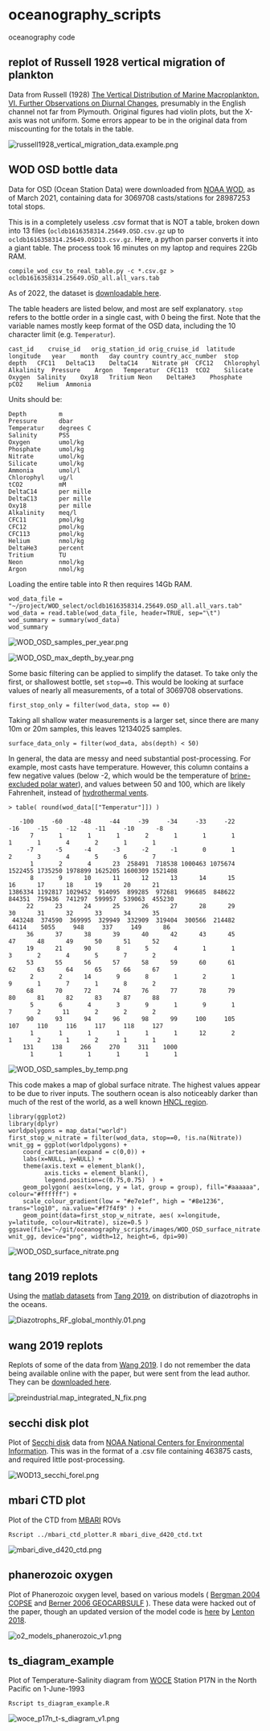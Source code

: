 # oceanography_scripts
oceanography code

## replot of Russell 1928 vertical migration of plankton ##
Data from Russell (1928) [The Vertical Distribution of Marine Macroplankton. VI. Further Observations on Diurnal Changes](https://doi.org/10.1017/S0025315400055545), presumably in the English channel not far from Plymouth. Original figures had violin plots, but the X-axis was not uniform. Some errors appear to be in the original data from miscounting for the totals in the table.

![russell1928_vertical_migration_data.example.png](https://github.com/wrf/oceanography_scripts/blob/master/images/russell1928_vertical_migration_data.example.png)

## WOD OSD bottle data ##
Data for OSD (Ocean Station Data) were downloaded from [NOAA WOD](https://www.ncei.noaa.gov/access/world-ocean-database-select/dbsearch.html), as of March 2021, containing data for 3069708 casts/stations for 28987253 total stops.

This is in a completely useless .csv format that is NOT a table, broken down into 13 files (`ocldb1616358314.25649.OSD.csv.gz` up to `ocldb1616358314.25649.OSD13.csv.gz`. Here, a python parser converts it into a giant table. The process took 16 minutes on my laptop and requires 22Gb RAM.

`compile_wod_csv_to_real_table.py -c *.csv.gz > ocldb1616358314.25649.OSD_all.all_vars.tab`

As of 2022, the dataset is [downloadable here](https://bitbucket.org/wrf/datasets/downloads/).

The table headers are listed below, and most are self explanatory. `stop` refers to the bottle order in a single cast, with 0 being the first. Note that the variable names mostly keep format of the OSD data, including the 10 character limit (e.g. `Temperatur`).

`cast_id	cruise_id	orig_station_id	orig_cruise_id	latitude	longitude	year	month	day	country	country_acc_number	stop	depth	CFC11	DeltaC13	DeltaC14	Nitrate	pH	CFC12	Chlorophyl	Alkalinity	Pressure	Argon	Temperatur	CFC113	tCO2	Silicate	Oxygen	Salinity	Oxy18	Tritium	Neon	DeltaHe3	Phosphate	pCO2	Helium	Ammonia`

Units should be:

```
Depth         m
Pressure      dbar
Temperatur    degrees C
Salinity      PSS
Oxygen        umol/kg
Phosphate     umol/kg
Nitrate       umol/kg
Silicate      umol/kg
Ammonia       umol/l
Chlorophyl    ug/l
tCO2          mM
DeltaC14      per mille
DeltaC13      per mille
Oxy18         per mille
Alkalinity    meq/l
CFC11         pmol/kg
CFC12         pmol/kg
CFC113        pmol/kg
Helium        nmol/kg
DeltaHe3      percent
Tritium       TU
Neon          nmol/kg
Argon         nmol/kg
```

Loading the entire table into R then requires 14Gb RAM.

```
wod_data_file = "~/project/WOD_select/ocldb1616358314.25649.OSD_all.all_vars.tab"
wod_data = read.table(wod_data_file, header=TRUE, sep="\t")
wod_summary = summary(wod_data)
wod_summary
```

![WOD_OSD_samples_per_year.png](https://github.com/wrf/oceanography_scripts/blob/master/images/WOD_OSD_samples_per_year.png)

![WOD_OSD_max_depth_by_year.png](https://github.com/wrf/oceanography_scripts/blob/master/images/WOD_OSD_max_depth_by_year.png)

Some basic filtering can be applied to simplify the dataset. To take only the first, or shallowest bottle, set `stop==0`. This would be looking at surface values of nearly all measurements, of a total of 3069708 observations.

`first_stop_only = filter(wod_data, stop == 0)`

Taking all shallow water measurements is a larger set, since there are many 10m or 20m samples, this leaves 12134025 samples.

`surface_data_only = filter(wod_data, abs(depth) < 50)`

In general, the data are messy and need substantial post-processing. For example, most casts have temperature. However, this column contains a few negative values (below -2, which would be the temperature of [brine-excluded polar water](https://nsidc.org/cryosphere/seaice/index.html)), and values between 50 and 100, which are likely Fahrenheit, instead of [hydrothermal vents](https://oceanservice.noaa.gov/facts/vents.html).

```
> table( round(wod_data[["Temperatur"]]) )

   -100     -60     -48     -44     -39     -34     -33     -22     -16     -15     -12     -11     -10      -8 
      7       1       1       1       2       1       1       1       1       1       4       2       1       1 
     -7      -5      -4      -3      -2      -1       0       1       2       3       4       5       6       7 
      1       2       4      23  258491  718538 1000463 1075674 1522455 1735250 1978899 1625205 1600309 1521408 
      8       9      10      11      12      13      14      15      16      17      18      19      20      21 
1386334 1192817 1029452  914095  899285  972681  996685  848622  844351  759436  741297  599957  539063  455230 
     22      23      24      25      26      27      28      29      30      31      32      33      34      35 
 443248  374590  369995  329949  332909  319404  300566  214482   64114    5055     948     337     149      86 
     36      37      38      39      40      42      43      45      47      48      49      50      51      52 
     19      21      90       8       5       4       1       1       3       2       4       5       7       2 
     53      55      56      57      58      59      60      61      62      63      64      65      66      67 
      2       2      14       9       8       1       2       1       9       1       7       1       8       2 
     68      70      72      74      76      77      78      79      80      81      82      83      87      88 
      5       6       4       3       9       1       9       1       7       2      11       2       2       2 
     90      93      94      96      98      99     100     105     107     110     116     117     118     127 
      1       1       1       1       1       1      12       2       1       2       1       2       1       1 
    131     138     266     270     311    1000 
      1       1       1       1       1       1 
```

![WOD_OSD_samples_by_temp.png](https://github.com/wrf/oceanography_scripts/blob/master/images/WOD_OSD_samples_by_temp.png)

This code makes a map of global surface nitrate. The highest values appear to be due to river inputs. The southern ocean is also noticeably darker than much of the rest of the world, as a well known [HNCL region](https://en.wikipedia.org/wiki/High-nutrient,_low-chlorophyll_regions).

```
library(ggplot2)
library(dplyr)
worldpolygons = map_data("world")
first_stop_w_nitrate = filter(wod_data, stop==0, !is.na(Nitrate))
wnit_gg = ggplot(worldpolygons) +
    coord_cartesian(expand = c(0,0)) +
    labs(x=NULL, y=NULL) +
    theme(axis.text = element_blank(),
          axis.ticks = element_blank(),
          legend.position=c(0.75,0.75)  ) +
    geom_polygon( aes(x=long, y = lat, group = group), fill="#aaaaaa", colour="#ffffff") +
    scale_colour_gradient(low = "#e7e1ef", high = "#8e1236", trans="log10", na.value="#f7f4f9" ) +
    geom_point(data=first_stop_w_nitrate, aes( x=longitude, y=latitude, colour=Nitrate), size=0.5 )
ggsave(file="~/git/oceanography_scripts/images/WOD_OSD_surface_nitrate.png", wnit_gg, device="png", width=12, height=6, dpi=90)
```

![WOD_OSD_surface_nitrate.png](https://github.com/wrf/oceanography_scripts/blob/master/images/WOD_OSD_surface_nitrate.png)

## tang 2019 replots ##
Using the [matlab datasets](https://doi.pangaea.de/10.1594/PANGAEA.905108) from [Tang 2019](https://doi.org/10.1029/2019GL084376), on distribution of diazotrophs in the oceans.

![Diazotrophs_RF_global_monthly.01.png](https://github.com/wrf/oceanography_scripts/blob/master/images/Diazotrophs_RF_global_monthly.01.png)

## wang 2019 replots ##
Replots of some of the data from [Wang 2019](http://dx.doi.org/10.1038/s41586-019-0911-2). I do not remember the data being available online with the paper, but were sent from the lead author. They can be [downloaded here](https://bitbucket.org/wrf/datasets/downloads/wang_2019_matlab_data.zip).

![preindustrial.map_integrated_N_fix.png](https://github.com/wrf/oceanography_scripts/blob/master/images/preindustrial.map_integrated_N_fix.png)

## secchi disk plot ##
Plot of [Secchi disk](https://en.wikipedia.org/wiki/Secchi_disk) data from [NOAA National Centers for Environmental Information](https://www.ncei.noaa.gov/data/oceans/woa/WOD/DATA_SUBSETS/). This was in the format of a .csv file containing 463875 casts, and required little post-processing.

![WOD13_secchi_forel.png](https://github.com/wrf/oceanography_scripts/blob/master/images/WOD13_secchi_forel.png)

## mbari CTD plot ##
Plot of the CTD from [MBARI](https://www.mbari.org/products/data-repository/) ROVs

`Rscript ../mbari_ctd_plotter.R mbari_dive_d420_ctd.txt`

![mbari_dive_d420_ctd.png](https://github.com/wrf/oceanography_scripts/blob/master/images/mbari_dive_d420_ctd.png)

## phanerozoic oxygen ##
Plot of Phanerozoic oxygen level, based on various models ( [Bergman 2004 COPSE](https://doi.org/10.2475/ajs.304.5.397) and [Berner 2006 GEOCARBSULF](https://doi.org/10.1016/j.gca.2005.11.032) ). These data were hacked out of the paper, though an updated version of the model code is [here](https://github.com/sjdaines/COPSE) by [Lenton 2018](https://doi.org/10.1016/j.earscirev.2017.12.004).

![o2_models_phanerozoic_v1.png](https://github.com/wrf/oceanography_scripts/blob/master/images/o2_models_phanerozoic_v1.png)

## ts_diagram_example ##
Plot of Temperature-Salinity diagram from [WOCE](https://en.wikipedia.org/wiki/World_Ocean_Circulation_Experiment) Station P17N in the North Pacific on 1-June-1993

`Rscript ts_diagram_example.R`

![woce_p17n_t-s_diagram_v1.png](https://github.com/wrf/oceanography_scripts/blob/master/images/woce_p17n_t-s_diagram_v1.png)

